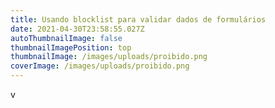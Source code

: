 ```yaml
---
title: Usando blocklist para validar dados de formulários
date: 2021-04-30T23:58:55.027Z
autoThumbnailImage: false
thumbnailImagePosition: top
thumbnailImage: /images/uploads/proibido.png
coverImage: /images/uploads/proibido.png
---
```

v
